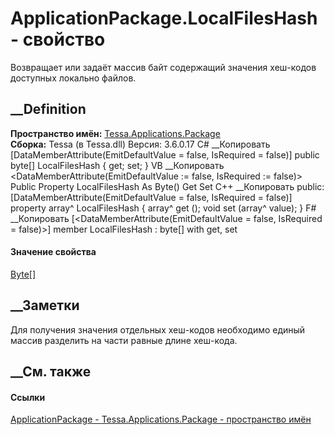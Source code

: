 # ApplicationPackage.LocalFilesHash - свойство
Возвращает или задаёт массив байт содержащий значения хеш-кодов доступных
локально файлов.
## __Definition
 **Пространство имён:**
[Tessa.Applications.Package](N_Tessa_Applications_Package.htm)  
 **Сборка:** Tessa (в Tessa.dll) Версия: 3.6.0.17
C# __Копировать
    [DataMemberAttribute(EmitDefaultValue = false, IsRequired = false)]
    public byte[] LocalFilesHash { get; set; }
VB __Копировать
    <DataMemberAttribute(EmitDefaultValue := false, IsRequired := false)>
    Public Property LocalFilesHash As Byte()
    	Get
    	Set
C++ __Копировать
     public:
    [DataMemberAttribute(EmitDefaultValue = false, IsRequired = false)]
    property array<unsigned char>^ LocalFilesHash {
    	array<unsigned char>^ get ();
    	void set (array<unsigned char>^ value);
    }
F# __Копировать
     [<DataMemberAttribute(EmitDefaultValue = false, IsRequired = false)>]
    member LocalFilesHash : byte[] with get, set
#### Значение свойства
[Byte](https://learn.microsoft.com/dotnet/api/system.byte)[]
##  __Заметки
Для получения значения отдельных хеш-кодов необходимо единый массив разделить
на части равные длине хеш-кода.
##  __См. также
#### Ссылки
[ApplicationPackage - ](T_Tessa_Applications_Package_ApplicationPackage.htm)
[Tessa.Applications.Package - пространство
имён](N_Tessa_Applications_Package.htm)
